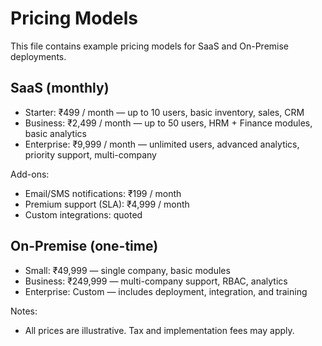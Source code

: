 # Pricing Models

This file contains example pricing models for SaaS and On-Premise deployments.

## SaaS (monthly)
- Starter: ₹499 / month — up to 10 users, basic inventory, sales, CRM
- Business: ₹2,499 / month — up to 50 users, HRM + Finance modules, basic analytics
- Enterprise: ₹9,999 / month — unlimited users, advanced analytics, priority support, multi-company

Add-ons:
- Email/SMS notifications: ₹199 / month
- Premium support (SLA): ₹4,999 / month
- Custom integrations: quoted

## On-Premise (one-time)
- Small: ₹49,999 — single company, basic modules
- Business: ₹249,999 — multi-company support, RBAC, analytics
- Enterprise: Custom — includes deployment, integration, and training

Notes:
- All prices are illustrative. Tax and implementation fees may apply.
